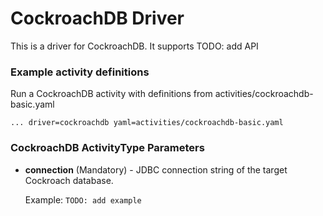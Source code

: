 # CockroachDB Driver

This is a driver for CockroachDB. It supports TODO: add API

### Example activity definitions

Run a CockroachDB activity with definitions from activities/cockroachdb-basic.yaml
```
... driver=cockroachdb yaml=activities/cockroachdb-basic.yaml
```

### CockroachDB ActivityType Parameters

- **connection** (Mandatory) - JDBC connection string of the target Cockroach database.

    Example: `TODO: add example`
